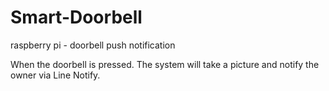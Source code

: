 # Smart-Doorbell
raspberry pi - doorbell push notification

When the doorbell is pressed. The system will take a picture and notify the owner via Line Notify.
